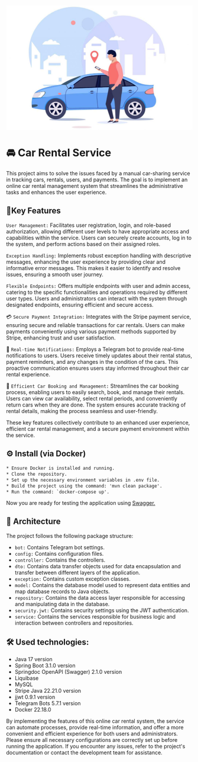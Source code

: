 ![markdown logo](car-sharing-logo.jpg)

# 🚘 Car Rental Service

This project aims to solve the issues faced by a manual car-sharing service in tracking cars, rentals, users, and 
payments. The goal is to implement an online car rental management system that streamlines the administrative tasks and 
enhances the user experience.

## 🎯Key Features

`User Management:` Facilitates user registration, login, and role-based authorization, allowing different user levels 
to have appropriate access and capabilities within the service. Users can securely create accounts, log in to the system, 
and perform actions based on their assigned roles.

`Exception Handling:` Implements robust exception handling with descriptive messages, enhancing the user experience by 
providing clear and informative error messages. This makes it easier to identify and resolve issues, ensuring a smooth 
user journey.

`Flexible Endpoints:` Offers multiple endpoints with user and admin access, catering to the specific functionalities and 
operations required by different user types. Users and administrators can interact with the system through designated 
endpoints, ensuring efficient and secure access.

💳 `Secure Payment Integration:` Integrates with the Stripe payment service, ensuring secure and reliable transactions for 
car rentals. Users can make payments conveniently using various payment methods supported by Stripe, enhancing trust and 
user satisfaction.

📨 `Real-time Notifications:` Employs a Telegram bot to provide real-time notifications to users. Users receive timely 
updates about their rental status, payment reminders, and any changes in the condition of the cars. This proactive 
communication ensures users stay informed throughout their car rental experience.

🚗 `Efficient Car Booking and Management:` Streamlines the car booking process, enabling users to easily search, book, and 
manage their rentals. Users can view car availability, select rental periods, and conveniently return cars when they are 
done. The system ensures accurate tracking of rental details, making the process seamless and user-friendly.

These key features collectively contribute to an enhanced user experience, efficient car rental management, and a secure 
payment environment within the service.

## ⚙️ Install (via Docker)

    * Ensure Docker is installed and running.
    * Clone the repository.
    * Set up the necessary environment variables in .env file.
    * Build the project using the command: 'mvn clean package'.
    * Run the command: `docker-compose up'.
Now you are ready for testing the application using [Swagger.](
http://localhost:6868/swagger-ui/index.html#/)


## 📁 Architecture
The project follows the following package structure:
* `bot:` Contains Telegram bot settings.
* `config:` Contains configuration files.
* `controller:` Contains the controllers.
* `dto:` Contains data transfer objects used for data encapsulation and transfer between different layers of the 
application.
* `exception:` Contains custom exception classes.
* `model:` Contains the database model used to represent data entities and map database records to Java objects.
* `repository:` Contains the data access layer responsible for accessing and manipulating data in the database.
* `security.jwt:` Contains security settings using the JWT authentication.
* `service:` Contains the services responsible for business logic and interaction between controllers and repositories.

## 🛠 Used technologies:

- Java 17 version
- Spring Boot 3.1.0 version
- Springdoc OpenAPI (Swagger) 2.1.0 version
- Liquibase
- MySQL
- Stripe Java 22.21.0 version
- jjwt 0.9.1 version
- Telegram Bots	5.7.1 version
- Docker 22.18.0

By implementing the features of this online car rental system, the service can automate processes, provide 
real-time information, and offer a more convenient and efficient experience for both users and administrators.
Please ensure all necessary configurations are correctly set up before running the application. If you encounter any issues, 
refer to the project's documentation or contact the development team for assistance.